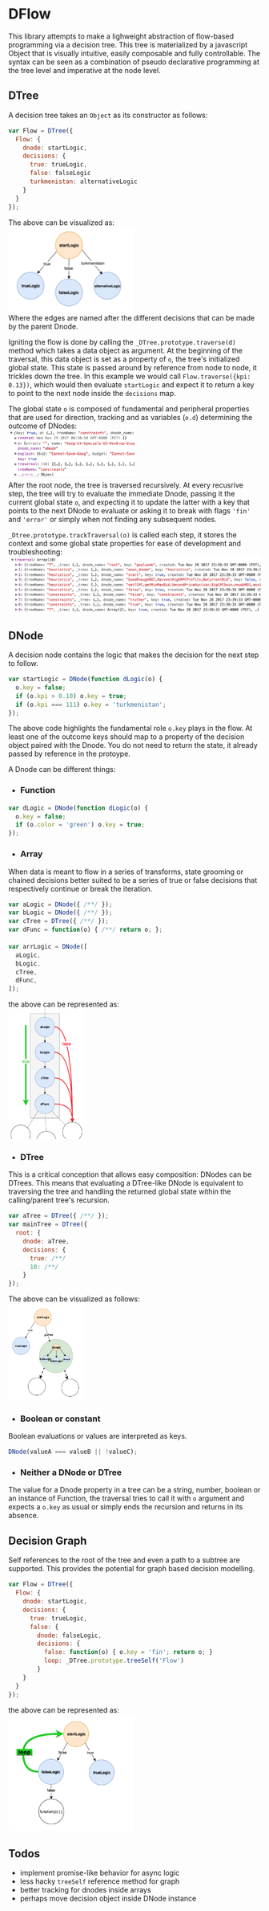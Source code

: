 # DFlow
This library attempts to make a lighweight abstraction of flow-based programming via a decision tree.
This tree is materialized by a javascript Object that is visually intuitive, easily composable and fully controllable.
The syntax can be seen as a combination of pseudo declarative programming at the tree level and imperative at the node level. 

## DTree
A decision tree takes an `Object` as its constructor as follows:
```js
var Flow = DTree({
  Flow: {
    dnode: startLogic,
    decisions: {
      true: trueLogic,
      false: falseLogic
      turkmenistan: alternativeLogic
    }
  }
});
```
The above can be visualized as:
<br>
  <img src="https://raw.githubusercontent.com/filet-mign0n/filet-mignon.github.io/master/images/dflow_ex1.png" width="50%"><br>
Where the edges are named after the different decisions that can be made by the parent Dnode.

Igniting the flow is done by calling the `_DTree.prototype.traverse(d)` method which takes a data object as argument. At the beginning of the traversal, this data object is set as a property of `o`, the tree's initialized global state. This state is passed around by reference from node to node, it trickles down the tree. 
In this example we would call `Flow.traverse({kpi: 0.13})`, which would then evaluate `startLogic` and expect it to return a key to point to the next node inside the `decisions` map.

The global state `o` is composed of fundamental and peripheral properties that are used for direction, tracking and as variables (`o.d`) determining the outcome of DNodes:
<br>
  <img src="https://raw.githubusercontent.com/filet-mign0n/filet-mignon.github.io/master/images/dflow_ex5.png" width="50%">
<br>
After the root node, the tree is traversed recursively. At every recusrive step, the tree will try to evaluate the immediate Dnode, passing it the current global state `o`, and expecting it to update the latter with a key that points to the next DNode to evaluate or asking it to break with flags  `'fin'` and `'error'` or simply when not finding any subsequent nodes.

`_Dtree.prototype.trackTraversal(o)` is called each step, it stores the context and some global state properties for ease of development and troubleshooting:
<br>
  <img src="https://raw.githubusercontent.com/filet-mign0n/filet-mignon.github.io/master/images/dflow_ex4.png">
<br>

## DNode
A decision node contains the logic that makes the decision for the next step to follow.
```js
var startLogic = DNode(function dLogic(o) {
  o.key = false;
  if (o.kpi > 0.10) o.key = true;
  if (o.kpi === 111) o.key = 'turkmenistan';
});
```
The above code highlights the fundamental role `o.key` plays in the flow. At least one of the outcome keys should map to a property of the decision object paired with the Dnode. You do not need to return the state, it already passed by reference in the protoype.

A Dnode can be different things:

  - ### Function
```js
var dLogic = DNode(function dLogic(o) {
  o.key = false;
  if (o.color = 'green') o.key = true;
});
```

  - ### Array
When data is meant to flow in a series of transforms, state grooming or chained decisions better suited to be a series of true or false decisions that respectively continue or break the iteration.
```js
var aLogic = DNode({ /**/ });
var bLogic = DNode({ /**/ });
var cTree = DTree({ /**/ });
var dFunc = function(o) { /**/ return o; };

var arrLogic = DNode([
  aLogic,
  bLogic,
  cTree,
  dFunc,
]); 
```
the above can be represented as:
<br>
  <img src="https://raw.githubusercontent.com/filet-mign0n/filet-mignon.github.io/master/images/dflow_ex2.png" width="30%"><br>
  
  - ### DTree
This is a critical conception that allows easy composition: DNodes can be DTrees. 
This means that evaluating a DTree-like DNode is equivalent to traversing the tree and handling the returned global state within the calling/parent tree's recursion. 
```js
var aTree = DTree({ /**/ });
var mainTree = DTree({
  root: {
    dnode: aTree,
    decisions: {
      true: /**/
      10: /**/
    }
});
```
The above can be visualized as follows:
<br>
  <img src="https://raw.githubusercontent.com/filet-mign0n/filet-mignon.github.io/master/images/dflow_ex6.png" width="30%"><br>
  - ### Boolean or constant
Boolean evaluations or values are interpreted as keys. 
```js
DNode(valueA === valueB || !valueC);
```
  - ### Neither a DNode or DTree
The value for a Dnode property in a tree can be a string, number, boolean or an instance of Function, the traversal tries to call it with `o` argument and expects a `o.key` as usual or simply ends the recursion and returns in its absence.

## Decision Graph
Self references to the root of the tree and even a path to a subtree are supported. This provides the potential for graph based decision modelling.
```js
var Flow = DTree({
  Flow: {
    dnode: startLogic,
    decisions: {
      true: trueLogic,
      false: {
        dnode: falseLogic,
        decisions: {
          false: function(o) { o.key = 'fin'; return o; }
          loop: _DTree.prototype.treeSelf('Flow')
        }
    }
  }
});
```
the above can be represented as:
<br>
  <img src="https://raw.githubusercontent.com/filet-mign0n/filet-mignon.github.io/master/images/dflow_ex3.png" width="50%"><br>

## Todos
- implement promise-like behavior for async logic
- less hacky `treeSelf` reference method for graph
- better tracking for dnodes inside arrays
- perhaps move decision object inside DNode instance
